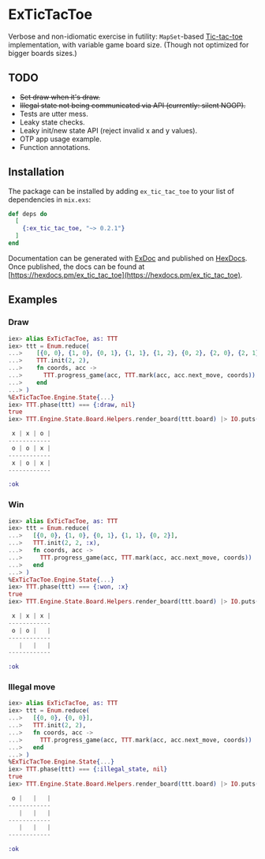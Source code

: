 # ExTicTacToe

Verbose and non-idiomatic exercise in futility: `MapSet`-based [Tic-tac-toe](https://en.wikipedia.org/wiki/Tic-tac-toe) implementation, with variable game board size. (Though not optimized for bigger boards sizes.)

## TODO

- ~~Set draw when it's draw.~~
- ~~Illegal state not being communicated via API (currently: silent NOOP).~~
- Tests are utter mess.
- Leaky state checks.
- Leaky init/new state API (reject invalid x and y values).
- OTP app usage example.
- Function annotations.

## Installation

The package can be installed
by adding `ex_tic_tac_toe` to your list of dependencies in `mix.exs`:

```elixir
def deps do
  [
    {:ex_tic_tac_toe, "~> 0.2.1"}
  ]
end
```

Documentation can be generated with [ExDoc](https://github.com/elixir-lang/ex_doc)
and published on [HexDocs](https://hexdocs.pm). Once published, the docs can
be found at [https://hexdocs.pm/ex_tic_tac_toe](https://hexdocs.pm/ex_tic_tac_toe).

## Examples

### Draw

```elixir
iex> alias ExTicTacToe, as: TTT
iex> ttt = Enum.reduce(
...>    [{0, 0}, {1, 0}, {0, 1}, {1, 1}, {1, 2}, {0, 2}, {2, 0}, {2, 1}, {2, 2}],
...>    TTT.init(2, 2),
...>    fn coords, acc ->
...>      TTT.progress_game(acc, TTT.mark(acc, acc.next_move, coords))
...>    end
...> )
%ExTicTacToe.Engine.State{...}
iex> TTT.phase(ttt) === {:draw, nil}
true
iex> TTT.Engine.State.Board.Helpers.render_board(ttt.board) |> IO.puts()

 x | x | o |
------------
 o | o | x |
------------
 x | o | x |
------------

:ok
```

### Win

```elixir
iex> alias ExTicTacToe, as: TTT
iex> ttt = Enum.reduce(
...>   [{0, 0}, {1, 0}, {0, 1}, {1, 1}, {0, 2}],
...>   TTT.init(2, 2, :x),
...>   fn coords, acc ->
...>     TTT.progress_game(acc, TTT.mark(acc, acc.next_move, coords))
...>   end
...> )
%ExTicTacToe.Engine.State{...}
iex> TTT.phase(ttt) === {:won, :x}
true
iex> TTT.Engine.State.Board.Helpers.render_board(ttt.board) |> IO.puts()

 x | x | x |
------------
 o | o |   |
------------
   |   |   |
------------

:ok
```

### Illegal move

```elixir
iex> alias ExTicTacToe, as: TTT
iex> ttt = Enum.reduce(
...>   [{0, 0}, {0, 0}],
...>   TTT.init(2, 2),
...>   fn coords, acc ->
...>     TTT.progress_game(acc, TTT.mark(acc, acc.next_move, coords))
...>   end
...> )
%ExTicTacToe.Engine.State{...}
iex> TTT.phase(ttt) === {:illegal_state, nil}
true
iex> TTT.Engine.State.Board.Helpers.render_board(ttt.board) |> IO.puts()

 o |   |   |
------------
   |   |   |
------------
   |   |   |
------------

:ok
```
